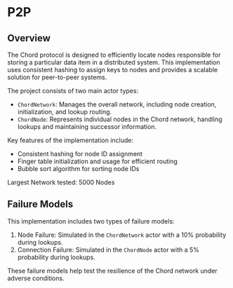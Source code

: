 # P2P

## Overview

The Chord protocol is designed to efficiently locate nodes responsible for storing a particular data item in a distributed system. This implementation uses consistent hashing to assign keys to nodes and provides a scalable solution for peer-to-peer systems.

The project consists of two main actor types:

- `ChordNetwork`: Manages the overall network, including node creation, initialization, and lookup routing.
- `ChordNode`: Represents individual nodes in the Chord network, handling lookups and maintaining successor information.

Key features of the implementation include:
- Consistent hashing for node ID assignment
- Finger table initialization and usage for efficient routing
- Bubble sort algorithm for sorting node IDs

Largest Network tested: 5000 Nodes

## Failure Models

This implementation includes two types of failure models:
1. Node Failure: Simulated in the `ChordNetwork` actor with a 10% probability during lookups.
2. Connection Failure: Simulated in the `ChordNode` actor with a 5% probability during lookups.

These failure models help test the resilience of the Chord network under adverse conditions.

